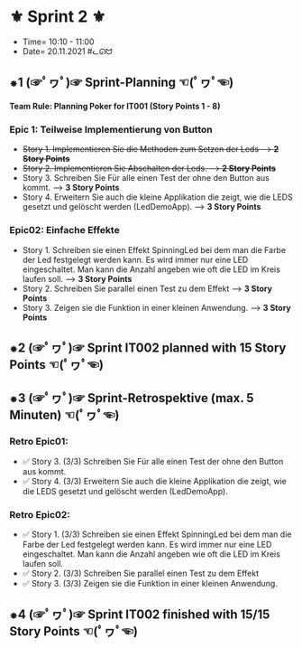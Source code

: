 # ⚜ Sprint 2 ⚜

+ Time= 10:10 - 11:00
+ Date= 20.11.2021
#ᓚᘏᗢ


## ⁕1 (☞ﾟヮﾟ)☞ Sprint-Planning ☜(ﾟヮﾟ☜)

#### Team Rule: Planning Poker for IT001 (Story Points 1 - 8)

### Epic 1: Teilweise Implementierung von Button
+   ~~Story 1. Implementieren Sie die Methoden zum Setzen der Leds --> **2 Story Points**~~
+   ~~Story 2. Implementieren Sie Abschalten der Leds. --> **2 Story Points**~~
+   Story 3. Schreiben Sie Für alle einen Test der ohne den Button aus kommt. --> **3 Story Points**
+   Story 4. Erweitern Sie auch die kleine Applikation die zeigt, wie die LEDS gesetzt und gelöscht werden (LedDemoApp). --> **3 Story Points**

### Epic02: Einfache Effekte
+   Story 1. Schreiben sie einen Effekt SpinningLed bei dem man die Farbe der Led festgelegt werden kann. 
        Es wird immer nur eine LED eingeschaltet. 
        Man kann die Anzahl angeben wie oft die LED im Kreis laufen soll. --> **3 Story Points**
+   Story 2. Schreiben Sie parallel einen Test zu dem Effekt --> **3 Story Points**
+   Story 3. Zeigen sie die Funktion in einer kleinen Anwendung. --> **3 Story Points**


## ⁕2 (☞ﾟヮﾟ)☞ Sprint IT002 planned with **15** Story Points ☜(ﾟヮﾟ☜)


## ⁕3 (☞ﾟヮﾟ)☞ Sprint-Retrospektive (max. 5 Minuten)  ☜(ﾟヮﾟ☜)

### Retro Epic01:
+   ✅ Story 3. (3/3) Schreiben Sie Für alle einen Test der ohne den Button aus kommt.
+   ✅ Story 4. (3/3) Erweitern Sie auch die kleine Applikation die zeigt, wie die LEDS gesetzt und gelöscht werden (LedDemoApp).

### Retro Epic02:
+   ✅ Story 1. (3/3) Schreiben sie einen Effekt SpinningLed bei dem man die Farbe der Led festgelegt werden kann.
        Es wird immer nur eine LED eingeschaltet.
        Man kann die Anzahl angeben wie oft die LED im Kreis laufen soll.
+   ✅ Story 2. (3/3) Schreiben Sie parallel einen Test zu dem Effekt
+   ✅ Story 3. (3/3) Zeigen sie die Funktion in einer kleinen Anwendung.

## ⁕4 (☞ﾟヮﾟ)☞ Sprint IT002 finished with **15/15** Story Points ☜(ﾟヮﾟ☜)